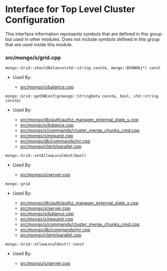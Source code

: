 
# Interface for Top Level Cluster Configuration
This interface information represents symbols that are defined in this group but used in other modules.  Does not include symbols defined in this group that are used inside this module.

### src/mongo/s/grid.cpp

<div></div>

    mongo::Grid::shouldBalance(std::string const&, mongo::BSONObj*) const

- Used By:

    - [src/mongo/s/balance.cpp](../../../../sharding/balancer)

<div></div>

    mongo::Grid::getDBConfig(mongo::StringData const&, bool, std::string const&)

- Used By:

    - [src/mongo/db/auth/authz\_manager\_external\_state\_s.cpp](../../../../security/authorization)
    - [src/mongo/s/balance.cpp](../../../../sharding/balancer)
    - [src/mongo/s/commands/cluster\_merge\_chunks\_cmd.cpp](../../../../sharding/mongod\_commands)
    - [src/mongo/s/request.cpp](../../../../network/network\_core)
    - [src/mongo/db/commands/mr.cpp](../../../../queries/database\_commands)
    - [src/mongo/client/parallel.cpp](../../../../network/cpp\_client\_driver)

<div></div>

    mongo::Grid::setAllowLocalHost(bool)

- Used By:

    - [src/mongo/s/server.cpp](../../../../process\_management/mongos\_and\_mongod\_mains)

<div></div>

    mongo::grid

- Used By:

    - [src/mongo/db/auth/authz\_manager\_external\_state\_s.cpp](../../../../security/authorization)
    - [src/mongo/s/server.cpp](../../../../process\_management/mongos\_and\_mongod\_mains)
    - [src/mongo/s/balance.cpp](../../../../sharding/balancer)
    - [src/mongo/s/request.cpp](../../../../network/network\_core)
    - [src/mongo/s/commands/cluster\_merge\_chunks\_cmd.cpp](../../../../sharding/mongod\_commands)
    - [src/mongo/db/commands/mr.cpp](../../../../queries/database\_commands)
    - [src/mongo/client/parallel.cpp](../../../../network/cpp\_client\_driver)

<div></div>

    mongo::Grid::allowLocalHost() const

- Used By:

    - [src/mongo/s/server.cpp](../../../../process\_management/mongos\_and\_mongod\_mains)
